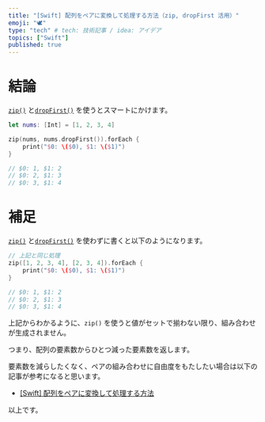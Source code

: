 ```yaml
---
title: "[Swift] 配列をペアに変換して処理する方法（zip, dropFirst 活用）"
emoji: "🕊"
type: "tech" # tech: 技術記事 / idea: アイデア
topics: ["Swift"]
published: true
---
```


# 結論

[`zip()`](https://developer.apple.com/documentation/swift/1541125-zip) と[`dropFirst()`](https://developer.apple.com/documentation/swift/array/1688675-dropfirst) を使うとスマートにかけます。

```swift
let nums: [Int] = [1, 2, 3, 4]

zip(nums, nums.dropFirst()).forEach {
    print("$0: \($0), $1: \($1)")
}

// $0: 1, $1: 2
// $0: 2, $1: 3
// $0: 3, $1: 4
```

# 補足

[`zip()`](https://developer.apple.com/documentation/swift/1541125-zip) と[`dropFirst()`](https://developer.apple.com/documentation/swift/array/1688675-dropfirst) を使わずに書くと以下のようになります。

```swift
// 上記と同じ処理
zip([1, 2, 3, 4], [2, 3, 4]).forEach {
    print("$0: \($0), $1: \($1)")
}

// $0: 1, $1: 2
// $0: 2, $1: 3
// $0: 3, $1: 4
```

上記からわかるように、`zip()` を使うと値がセットで揃わない限り、組み合わせが生成されません。

つまり、配列の要素数からひとつ減った要素数を返します。

要素数を減らしたくなく、ペアの組み合わせに自由度をもたしたい場合は以下の記事が参考になると思います。

- [[Swift] 配列をペアに変換して処理する方法](https://zenn.dev/ikuraikura/articles/26567893ddbd3e14ee0b) 

以上です。